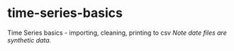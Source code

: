 # time-series-basics
Time Series basics - importing, cleaning, printing to csv
*Note date files are synthetic data.*


